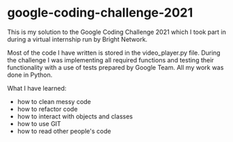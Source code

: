 # google-coding-challenge-2021
This is my solution to the Google Coding Challenge 2021 which I took part in during a virtual internship run by Bright Network.

Most of the code I have written is stored in the video_player.py file. During the challenge I was implementing all required functions and testing their functionality 
with a use of tests prepared by Google Team. All my work was done in Python.

What I have learned:
- how to clean messy code
- how to refactor code
- how to interact with objects and classes
- how to use GIT
- how to read other people's code
